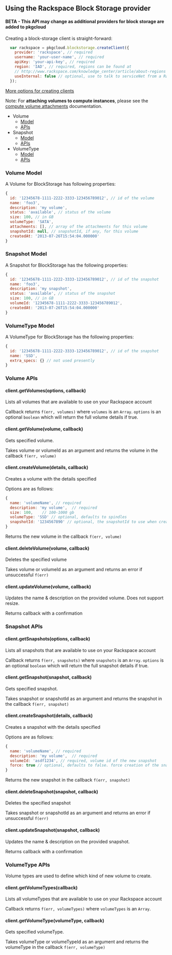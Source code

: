 ## Using the Rackspace Block Storage provider

#### BETA - This API may change as additional providers for block storage are added to pkgcloud

Creating a block-storage client is straight-forward:

``` js
  var rackspace = pkgcloud.blockstorage.createClient({
    provider: 'rackspace', // required
    username: 'your-user-name', // required
    apiKey: 'your-api-key', // required
    region: 'IAD', // required, regions can be found at
    // http://www.rackspace.com/knowledge_center/article/about-regions
    useInternal: false // optional, use to talk to serviceNet from a Rackspace machine
  });
```

[More options for creating clients](README.md)

Note: For **attaching volumes to compute instances**, please see the [compute volume attachments](compute.md#volume-attachments) documentation.

* Volume
  * [Model](#volume-model)
  * [APIs](#volume-apis)
* Snapshot
  * [Model](#snapshot-model)
  * [APIs](#snapshot-apis)
* VolumeType
  * [Model](#volumetype-model)
  * [APIs](#volumetype-apis)

### Volume Model

A Volume for BlockStorage has following properties:

```Javascript
{
  id: '12345678-1111-2222-3333-123456789012', // id of the volume
  name: 'foo3',
  description: 'my volume',
  status: 'available', // status of the volume
  size: 100, // in GB
  volumeType: 'SATA',
  attachments: [], // array of the attachments for this volume
  snapshotId: null, // snapshotId, if any, for this volume
  createdAt: '2013-07-26T15:54:04.000000'
}
```

### Snapshot Model

A Snapshot for BlockStorage has the following properties:

```Javascript
{
  id: '12345678-1111-2222-3333-123456789012', // id of the snapshot
  name: 'foo3',
  description: 'my snapshot',
  status: 'available', // status of the snapshot
  size: 100, // in GB
  volumeId: '12345678-1111-2222-3333-123456789012',
  createdAt: '2013-07-26T15:54:04.000000'
}
```

### VolumeType Model

A VolumeType for BlockStorage has the following properties:

```Javascript
{
  id: '12345678-1111-2222-3333-123456789012', // id of the snapshot
  name: 'SSD',
  extra_specs: {} // not used presently
}
```

### Volume APIs

#### client.getVolumes(options, callback)
Lists all volumes that are available to use on your Rackspace account

Callback returns `f(err, volumes)` where `volumes` is an `Array`. `options` is an optional `boolean` which will return the full volume details if true.

#### client.getVolume(volume, callback)
Gets specified volume.

Takes volume or volumeId as an argument and returns the volume in the callback
`f(err, volume)`

#### client.createVolume(details, callback)
Creates a volume with the details specified

Options are as follows:

```js
{
  name: 'volumeName', // required
  description: 'my volume',  // required
  size: 100,    // 100-1000 gb
  volumeType: 'SSD' // optional, defaults to spindles
  snapshotId: '1234567890' // optional, the snapshotId to use when creating the volume
}
```
Returns the new volume in the callback `f(err, volume)`

#### client.deleteVolume(volume, callback)
Deletes the specified volume

Takes volume or volumeId as an argument and returns an error if unsuccessful `f(err)`

#### client.updateVolume(volume, callback)
Updates the name & description on the provided volume. Does not support resize.

Returns callback with a confirmation

### Snapshot APIs

#### client.getSnapshots(options, callback)
Lists all snapshots that are available to use on your Rackspace account

Callback returns `f(err, snapshots)` where `snapshots` is an `Array`. `options` is an optional `boolean` which will return the full snapshot details if true.

#### client.getSnapshot(snapshot, callback)
Gets specified snapshot.

Takes snapshot or snapshotId as an argument and returns the snapshot in the callback
`f(err, snapshot)`

#### client.createSnapshot(details, callback)
Creates a snapshot with the details specified

Options are as follows:

```js
{
  name: 'volumeName', // required
  description: 'my volume',  // required
  volumeId: 'asdf1234', // required, volume id of the new snapshot
  force: true // optional, defaults to false. force creation of the snapshot
}
```
Returns the new snapshot in the callback `f(err, snapshot)`

#### client.deleteSnapshot(snapshot, callback)
Deletes the specified snapshot

Takes snapshot or snapshotId as an argument and returns an error if unsuccessful `f(err)`

#### client.updateSnapshot(snapshot, callback)
Updates the name & description on the provided snapshot.

Returns callback with a confirmation

### VolumeType APIs

Volume types are used to define which kind of new volume to create.

#### client.getVolumeTypes(callback)
Lists all volumeTypes that are available to use on your Rackspace account

Callback returns `f(err, volumeTypes)` where `volumeTypes` is an `Array`.

#### client.getVolumeType(volumeType, callback)
Gets specified volumeType.

Takes volumeType or volumeTypeId as an argument and returns the volumeType in the callback
`f(err, volumeType)`
